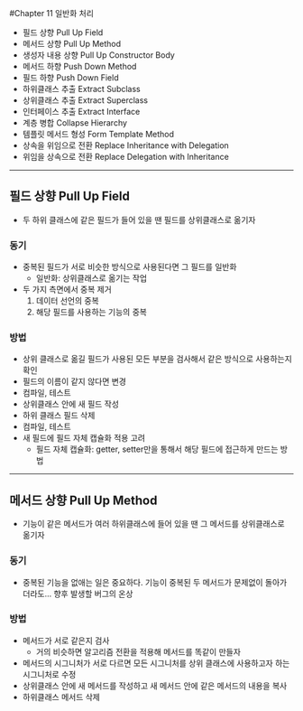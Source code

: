 #Chapter 11 일반화 처리
- 필드 상향 Pull Up Field
- 메서드 상향 Pull Up Method
- 생성자 내용 상향 Pull Up Constructor Body
- 메서드 하향 Push Down Method
- 필드 하향 Push Down Field
- 하위클래스 추출 Extract Subclass
- 상위클래스 추출 Extract Superclass
- 인터페이스 추출 Extract Interface
- 계층 병합 Collapse Hierarchy
- 템플릿 메서드 형성 Form Template Method
- 상속을 위임으로 전환 Replace Inheritance with Delegation
- 위임을 상속으로 전환 Replace Delegation with Inheritance

---
## 필드 상향 Pull Up Field
- 두 하위 클래스에 같은 필드가 들어 있을 땐 필드를 상위클래스로 옮기자

### 동기
- 중복된 필드가 서로 비슷한 방식으로 사용된다면 그 필드를 일반화
  - 일반화: 상위클래스로 옮기는 작업
- 두 가지 측면에서 중복 제거
  1) 데이터 선언의 중복
  2) 해당 필드를 사용하는 기능의 중복

### 방법
- 상위 클래스로 옮길 필드가 사용된 모든 부분을 검사해서 같은 방식으로 사용하는지 확인
- 필드의 이름이 같지 않다면 변경
- 컴파일, 테스트
- 상위클래스 안에 새 필드 작성
- 하위 클래스 필드 삭제
- 컴파일, 테스트 
- 새 필드에 필드 자체 캡슐화 적용 고려 
  - 필드 자체 캡슐화: getter, setter만을 통해서 해당 필드에 접근하게 만드는 방법

---
## 메서드 상향 Pull Up Method
- 기능이 같은 메서드가 여러 하위클래스에 들어 있을 땐 그 메서드를 상위클래스로 옮기자

### 동기
- 중복된 기능을 없애는 일은 중요하다. 기능이 중복된 두 메서드가 문제없이 돌아가더라도... 향후 발생할 버그의 온상

### 방법
- 메서드가 서로 같은지 검사
  - 거의 비슷하면 알고리즘 전환을 적용해 메서드를 똑같이 만들자
- 메서드의 시그니처가 서로 다르면 모든 시그니처를 상위 클래스에 사용하고자 하는 시그니처로 수정
- 상위클래스 안에 새 메서드를 작성하고 새 메서드 안에 같은 메서드의 내용을 복사 
- 하위클래스 메서드 삭제



























